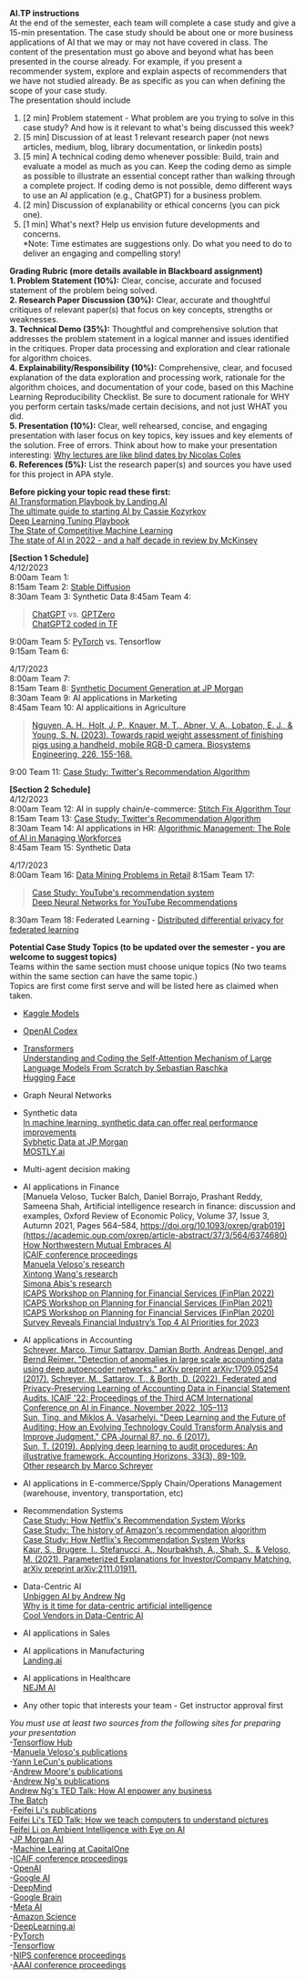 **AI.TP instructions**  
At the end of the semester, each team will complete a case study and give a 15-min presentation.
The case study should be about one or more business applications of AI that we may or may not have covered in class.
The content of the presentation must go above and beyond what has been presented in the course already.
For example, if you present a recommender system, explore and explain aspects of recommenders that we have not studied already.
Be as specific as you can when defining the scope of your case study.  
The presentation should include  
1. [2 min] Problem statement - What problem are you trying to solve in this case study? And how is it relevant to what's being discussed this week?  
2. [5 min] Discussion of at least 1 relevant research paper (not news articles, medium, blog, library documentation, or linkedin posts)
3. [5 min] A technical coding demo whenever possible: Build, train and evaluate a model as much as you can. Keep the coding demo as simple as possible to illustrate an essential concept rather than walking through a complete project. If coding demo is not possible, demo different ways to use an AI application (e.g., ChatGPT) for a business problem.  
4. [2 min] Discussion of explanability or ethical concerns (you can pick one).  
5. [1 min] What's next? Help us envision future developments and concerns.    
*Note: Time estimates are suggestions only. Do what you need to do to deliver an engaging and compelling story!

**Grading Rubric (more details available in Blackboard assignment)**  
**1. Problem Statement (10%):** Clear, concise, accurate and focused statement of the problem being solved.  
**2. Research Paper Discussion (30%):** Clear, accurate and thoughtful critiques of relevant paper(s) that focus on key concepts, strengths or weaknesses.  
**3. Technical Demo (35%):** Thoughtful and comprehensive solution that addresses the problem statement in a logical manner and issues identified in the critiques. Proper data processing and exploration and clear rationale for algorithm choices.  
**4. Explainability/Responsibility (10%):** Comprehensive, clear, and focused explanation of the data exploration and processing work, rationale for the algorithm choices, and documentation of your code, based on this Machine Learning Reproducibility Checklist. Be sure to document rationale for WHY you perform certain tasks/made certain decisions, and not just WHAT you did.  
**5. Presentation (10%):** Clear, well rehearsed, concise, and engaging presentation with laser focus on key topics, key issues and key elements of the solution. Free of errors. Think about how to make your presentation interesting: [Why lectures are like blind dates by Nicolas Coles](https://www.nature.com/articles/d41586-022-01798-6)   
**6. References (5%):** List the research paper(s) and sources you have used for this project in APA style.  

**Before picking your topic read these first:**  
[AI Transformation Playbook by Landing.AI](https://landing.ai/resource/ai-transformation-playbook/)  
[The ultimate guide to starting AI by Cassie Kozyrkov](https://www.linkedin.com/pulse/ultimate-guide-starting-ai-cassie-kozyrkov/)   
[Deep Learning Tuning Playbook](https://github.com/google-research/tuning_playbook)  
[The State of Competitive Machine Learning](https://mlcontests.com/state-of-competitive-machine-learning-2022/)  
[The state of AI in 2022 - and a half decade in review by McKinsey](https://www.mckinsey.com/capabilities/quantumblack/our-insights/the-state-of-ai-in-2022-and-a-half-decade-in-review)  

**[Section 1 Schedule]**  
4/12/2023  
8:00am Team 1:  
8:15am Team 2: [Stable Diffusion](https://stablediffusionweb.com/)  
8:30am Team 3: Synthetic Data
8:45am Team 4:  
> [ChatGPT](https://openai.com/blog/chatgpt/) vs. [GPTZero](https://gptzero.me/)  
> [ChatGPT2 coded in TF](https://github.com/openai/gpt-2/blob/master/src/model.py)  

9:00am Team 5: [PyTorch](https://pytorch.org/) vs. Tensorflow  
9:15am Team 6:  

4/17/2023  
8:00am Team 7:  
8:15am Team 8: [Synthetic Document Generation at JP Morgan](https://arxiv.org/pdf/2111.06016.pdf)  
8:30am Team 9: AI applications in Marketing  
8:45am Team 10: AI applicaitions in Agriculture  
> [Nguyen, A. H., Holt, J. P., Knauer, M. T., Abner, V. A., Lobaton, E. J., & Young, S. N. (2023). Towards rapid weight assessment of finishing pigs using a handheld, mobile RGB-D camera. Biosystems Engineering, 226, 155-168.](https://www.sciencedirect.com/science/article/pii/S1537511023000107?dgcid=coauthor)  

9:00 Team 11: [Case Study: Twitter's Recommendation Algorithm](https://blog.twitter.com/engineering/en_us/topics/open-source/2023/twitter-recommendation-algorithm)   

**[Section 2 Schedule]**  
4/12/2023  
8:00am Team 12: AI in supply chain/e-commerce:  [Stitch Fix Algorithm Tour](https://algorithms-tour.stitchfix.com/)   
8:15am Team 13: [Case Study: Twitter's Recommendation Algorithm](https://blog.twitter.com/engineering/en_us/topics/open-source/2023/twitter-recommendation-algorithm)  
8:30am Team 14: AI applications in HR: [Algorithmic Management: The Role of AI in Managing Workforces](https://sloanreview.mit.edu/article/algorithmic-management-the-role-of-ai-in-managing-workforces/)  
8:45am Team 15: Synthetic Data

4/17/2023  
8:00am Team 16: [Data Mining Problems in Retail](https://highlyscalable.wordpress.com/2015/03/10/data-mining-problems-in-retail/) 
8:15am Team 17:  
> [Case Study: YouTube's recommendation system](https://blog.youtube/inside-youtube/on-youtubes-recommendation-system/)  
> [Deep Neural Networks for YouTube Recommendations](https://dl.acm.org/doi/abs/10.1145/2959100.2959190)  

8:30am Team 18: Federated Learning - [Distributed differential privacy for federated learning](https://ai.googleblog.com/2023/03/distributed-differential-privacy-for.html)  

**Potential Case Study Topics (to be updated over the semester - you are welcome to suggest topics)**  
Teams within the same section must choose unique topics (No two teams within the same section can have the same topic.)  
Topics are first come first serve and will be listed here as claimed when taken.  
- [Kaggle Models](https://www.kaggle.com/discussions/product-feedback/391200?utm_medium=email&utm_source=gamma&utm_campaign=models-launch-2023)  
- [OpenAI Codex](https://openai.com/blog/openai-codex/)  
- [Transformers](https://amatriain.net/blog/transformer-models-an-introduction-and-catalog-2d1e9039f376/)  
     [Understanding and Coding the Self-Attention Mechanism of Large Language Models From Scratch by Sebastian Raschka](https://sebastianraschka.com/blog/2023/self-attention-from-scratch.html?mibextid=Zxz2cZ)  
     [Hugging Face](https://huggingface.co/)  
- Graph Neural Networks
- Synthetic data  
    [In machine learning, synthetic data can offer real performance improvements](https://news.mit.edu/2022/synthetic-data-ai-improvements-1103)  
    [Sybhetic Data at JP Morgan](https://www.jpmorgan.com/synthetic-data)  
    [MOSTLY.ai](https://mostly.ai/)
- Multi-agent decision making
- AI applications in Finance  
    [Manuela Veloso, Tucker Balch, Daniel Borrajo, Prashant Reddy, Sameena Shah, Artificial intelligence research in finance: discussion and examples, Oxford Review of Economic Policy, Volume 37, Issue 3, Autumn 2021, Pages 564–584, https://doi.org/10.1093/oxrep/grab019](https://academic.oup.com/oxrep/article-abstract/37/3/564/6374680)  
    [How Northwestern Mutual Embraces AI](https://sloanreview.mit.edu/article/how-northwestern-mutual-embraces-ai/?utm_source=linkedin&utm_medium=social&utm_campaign=sm-direct)  
    [ICAIF conference proceedings](https://dl.acm.org/conference/icaif)  
    [Manuela Veloso's research](http://www.cs.cmu.edu/~mmv/Veloso.html)  
    [Xintong Wang's research](https://xintongemilywang.github.io/)  
    [Simona Abis's research](https://scholar.google.com/citations?user=7U9pqdMAAAAJ)  
    [ICAPS Workshop on Planning for Financial Services (FinPlan 2022)](https://icaps22.icaps-conference.org/workshops/FinPlan/)  
    [ICAPS Workshop on Planning for Financial Services (FinPlan 2021)](https://icaps21.icaps-conference.org/workshops/FinPlan/)  
    [ICAPS Workshop on Planning for Financial Services (FinPlan 2020)](https://icaps20subpages.icaps-conference.org/workshops/finplan/)  
    [Survey Reveals Financial Industry’s Top 4 AI Priorities for 2023](https://blogs.nvidia.com/blog/2023/02/02/financial-industry-ai-survey/)  
- AI applications in Accounting  
    [Schreyer, Marco, Timur Sattarov, Damian Borth, Andreas Dengel, and Bernd Reimer. "Detection of anomalies in large scale accounting data using deep autoencoder networks." arXiv preprint arXiv:1709.05254 (2017).](https://arxiv.org/abs/1709.05254)
    [Schreyer, M., Sattarov, T., & Borth, D. (2022). Federated and Privacy-Preserving Learning of Accounting Data in Financial Statement Audits. ICAIF '22: Proceedings of the Third ACM International Conference on AI in Finance, November 2022, 105–113](https://dl.acm.org/doi/10.1145/3533271.3561674)  
    [Sun, Ting, and Miklos A. Vasarhelyi. "Deep Learning and the Future of Auditing: How an Evolving Technology Could Transform Analysis and Improve Judgment." CPA Journal 87, no. 6 (2017).](https://www-proquest-com.proxy.wm.edu/docview/2213055096?pq-origsite=gscholar&fromopenview=true)  
    [Sun, T. (2019). Applying deep learning to audit procedures: An illustrative framework. Accounting Horizons, 33(3), 89-109.](https://publications.aaahq.org/accounting-horizons/article-abstract/33/3/89/2426/Applying-Deep-Learning-to-Audit-Procedures-An?redirectedFrom=fulltext)  
    [Other research by Marco Schreyer](https://scholar.google.com/citations?user=O6V5YkEAAAAJ&hl=en)  
- AI applications in E-commerce/Spply Chain/Operations Management (warehouse, inventory, transportation, etc)   
- Recommendation Systems  
    [Case Study: How Netflix's Recommendation System Works](https://help.netflix.com/en/node/100639#:~:text=We%20estimate%20the%20likelihood%20that,preferences%20on%20our%20service%2C%20and)  
    [Case Study: The history of Amazon's recommendation algorithm](https://www.amazon.science/the-history-of-amazons-recommendation-algorithm)  
    [Case Study: How Netflix's Recommendation System Works](https://help.netflix.com/en/node/100639#:~:text=We%20estimate%20the%20likelihood%20that,preferences%20on%20our%20service%2C%20and)  
    [Kaur, S., Brugere, I., Stefanucci, A., Nourbakhsh, A., Shah, S., & Veloso, M. (2021). Parameterized Explanations for Investor/Company Matching. arXiv preprint arXiv:2111.01911.](https://arxiv.org/abs/2111.01911)  

- Data-Centric AI  
    [Unbiggen AI by Andrew Ng](https://spectrum.ieee.org/andrew-ng-data-centric-ai)  
    [Why is it time for data-centric artificial intelligence](https://mitsloan.mit.edu/ideas-made-to-matter/why-its-time-data-centric-artificial-intelligence)  
    [Cool Vendors in Data-Centric AI](https://www.gartner.com/doc/reprints?id=1-2C7YMC4Z&ct=230109&st=sb)  
- AI applications in Sales 
- AI applications in Manufacturing  
    [Landing.ai](https://landing.ai/)  
- AI applications in Healthcare  
  [NEJM AI](https://ai.nejm.org/)   
- Any other topic that interests your team - Get instructor approval first

*You must use at least two sources from the following sites for preparing your presentation*  
-[Tensorflow Hub](https://www.tensorflow.org/hub)  
-[Manuela Veloso's publications](http://www.cs.cmu.edu/~mmv/Veloso.html)  
-[Yann LeCun's publications](https://scholar.google.com/citations?hl=en&user=WLN3QrAAAAAJ)  
-[Andrew Moore's publications](https://scholar.google.com/citations?hl=en&user=PbfkKLcAAAAJ)  
-[Andrew Ng's publications](https://scholar.google.com/citations?hl=en&user=mG4imMEAAAAJ)  
    [Andrew Ng's TED Talk: How AI enpower any business](https://www.ted.com/talks/andrew_ng_how_ai_could_empower_any_business?language=en)  
    [The Batch](https://www.deeplearning.ai/the-batch/)  
-[Feifei Li's publications](https://scholar.google.com/citations?user=rDfyQnIAAAAJ&hl=en&oi=ao)  
    [Feifei Li's TED Talk: How we teach computers to understand pictures](https://youtu.be/40riCqvRoMs)  
    [Feifei Li on Ambient Intelligence with Eye on AI](https://www.eye-on.ai/podcast-044)  
-[JP Morgan AI](https://www.jpmorgan.com/technology/artificial-intelligence)  
-[Machine Learing at CapitalOne](https://www.capitalone.com/tech/machine-learning/?gclid=CjwKCAiA2L-dBhACEiwAu8Q9YD7j7BaUQ6QMRoYlEjIultzy3iWhhHLefxbp3qXdaKjD6kUnVDC19RoCOBMQAvD_BwE)  
-[ICAIF conference proceedings](https://dl.acm.org/conference/icaif)  
-[OpenAI](https://openai.com/)  
-[Google AI](https://ai.google/)  
-[DeepMind](https://www.deepmind.com/)  
-[Google Brain](https://research.google/teams/brain/)  
-[Meta AI](https://ai.facebook.com/)  
-[Amazon Science](https://www.amazonscience/research-areas)  
-[DeepLearning.ai](https://www.deeplearning.ai/)  
-[PyTorch](https://pytorch.org/)  
-[Tensorflow](https://www.tensorflow.org/)  
-[NIPS conference proceedings](https://proceedings.neurips.cc/)  
-[AAAI conference proceedings](https://aaai.org/Library/conferences-library.php)  
